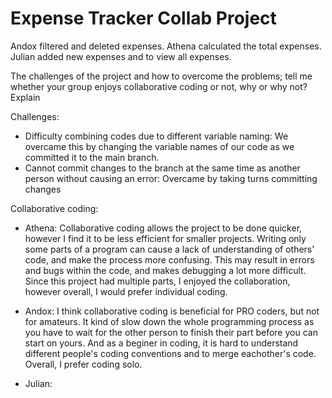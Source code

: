 # Expense Tracker Collab Project

Andox filtered and deleted expenses. Athena calculated the total expenses. Julian added new expenses and to view all expenses.

The challenges of the project and how to overcome the problems; tell me whether your group enjoys collaborative coding or not, why or why not? Explain

Challenges: 
- Difficulty combining codes due to different variable naming: We overcame this by changing the variable names of our code as we committed it to the main branch.
- Cannot commit changes to the branch at the same time as another person without causing an error: Overcame by taking turns committing changes

Collaborative coding:
- Athena: Collaborative coding allows the project to be done quicker, however I find it to be less efficient for smaller projects. Writing only some parts of a program can cause a lack of understanding of others' code, and make the process more confusing. This may result in errors and bugs within the code, and makes debugging a lot more difficult. Since this project had multiple parts, I enjoyed the collaboration, however overall, I would prefer individual coding.

- Andox: I think collaborative coding is beneficial for PRO coders, but not for amateurs. It kind of slow down the whole programming process as you have to wait for the other person to finish their part before you can start on yours. And as a beginer in coding, it is hard to understand different people's coding conventions and to merge eachother's code. Overall, I prefer coding solo.

- Julian:
